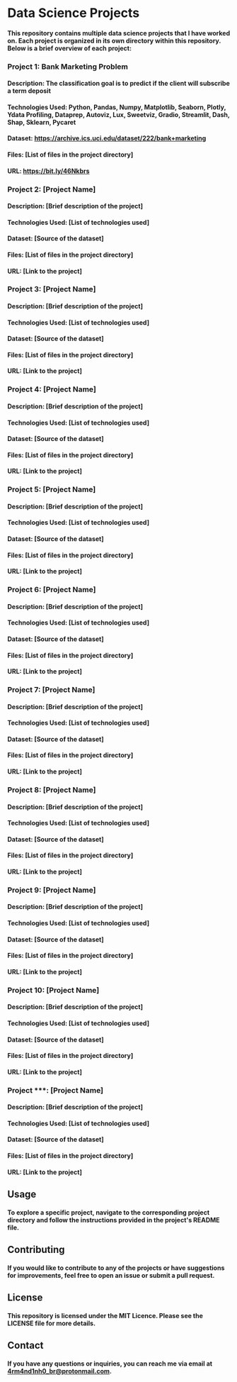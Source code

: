 # Data Science Projects

#### This repository contains multiple data science projects that I have worked on. Each project is organized in its own directory within this repository. Below is a brief overview of each project:

### Project 1: Bank Marketing Problem
#### Description: The classification goal is to predict if the client will subscribe a term deposit 
#### Technologies Used: Python, Pandas, Numpy, Matplotlib, Seaborn, Plotly, Ydata Profiling, Dataprep, Autoviz, Lux, Sweetviz, Gradio, Streamlit, Dash, Shap, Sklearn, Pycaret
#### Dataset: https://archive.ics.uci.edu/dataset/222/bank+marketing
#### Files: [List of files in the project directory]
#### URL: https://bit.ly/46Nkbrs

### Project 2: [Project Name]
#### Description: [Brief description of the project]
#### Technologies Used: [List of technologies used]
#### Dataset: [Source of the dataset]
#### Files: [List of files in the project directory]
#### URL: [Link to the project]

### Project 3: [Project Name]
#### Description: [Brief description of the project]
#### Technologies Used: [List of technologies used]
#### Dataset: [Source of the dataset]
#### Files: [List of files in the project directory]
#### URL: [Link to the project]

### Project 4: [Project Name]
#### Description: [Brief description of the project]
#### Technologies Used: [List of technologies used]
#### Dataset: [Source of the dataset]
#### Files: [List of files in the project directory]
#### URL: [Link to the project]

### Project 5: [Project Name]
#### Description: [Brief description of the project]
#### Technologies Used: [List of technologies used]
#### Dataset: [Source of the dataset]
#### Files: [List of files in the project directory]
#### URL: [Link to the project]

### Project 6: [Project Name]
#### Description: [Brief description of the project]
#### Technologies Used: [List of technologies used]
#### Dataset: [Source of the dataset]
#### Files: [List of files in the project directory]
#### URL: [Link to the project]

### Project 7: [Project Name]
#### Description: [Brief description of the project]
#### Technologies Used: [List of technologies used]
#### Dataset: [Source of the dataset]
#### Files: [List of files in the project directory]
#### URL: [Link to the project]

### Project 8: [Project Name]
#### Description: [Brief description of the project]
#### Technologies Used: [List of technologies used]
#### Dataset: [Source of the dataset]
#### Files: [List of files in the project directory]
#### URL: [Link to the project]

### Project 9: [Project Name]
#### Description: [Brief description of the project]
#### Technologies Used: [List of technologies used]
#### Dataset: [Source of the dataset]
#### Files: [List of files in the project directory]
#### URL: [Link to the project]

### Project 10: [Project Name]
#### Description: [Brief description of the project]
#### Technologies Used: [List of technologies used]
#### Dataset: [Source of the dataset]
#### Files: [List of files in the project directory]
#### URL: [Link to the project]

### Project ***: [Project Name]
#### Description: [Brief description of the project]
#### Technologies Used: [List of technologies used]
#### Dataset: [Source of the dataset]
#### Files: [List of files in the project directory]
#### URL: [Link to the project]

## Usage
#### To explore a specific project, navigate to the corresponding project directory and follow the instructions provided in the project's README file.

## Contributing
#### If you would like to contribute to any of the projects or have suggestions for improvements, feel free to open an issue or submit a pull request.

## License
#### This repository is licensed under the MIT Licence. Please see the LICENSE file for more details.

## Contact
#### If you have any questions or inquiries, you can reach me via email at 4rm4nd1nh0_br@protonmail.com.


